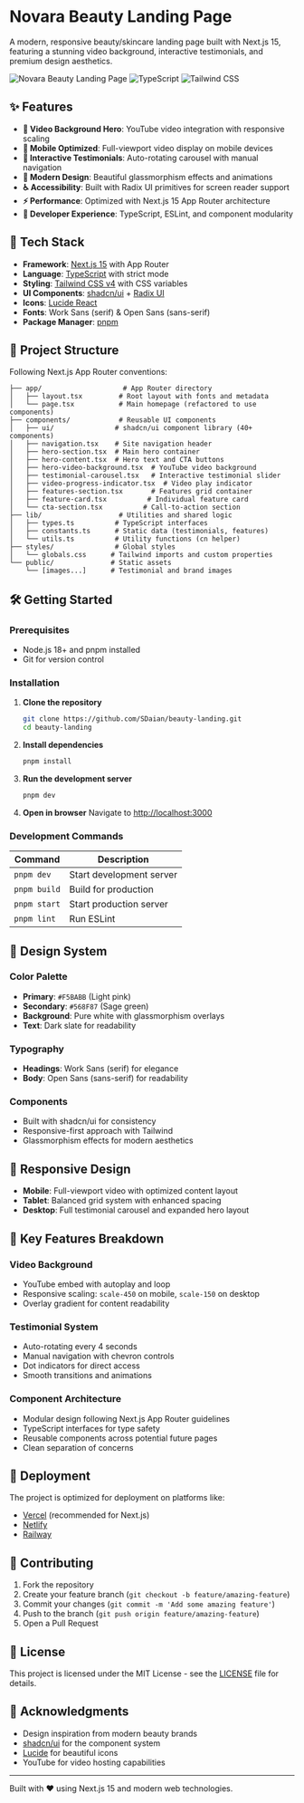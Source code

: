 # Novara Beauty Landing Page

A modern, responsive beauty/skincare landing page built with Next.js 15, featuring a stunning video background, interactive testimonials, and premium design aesthetics.

![Novara Beauty Landing Page](https://img.shields.io/badge/Next.js-15-black?style=for-the-badge&logo=next.js)
![TypeScript](https://img.shields.io/badge/TypeScript-007ACC?style=for-the-badge&logo=typescript&logoColor=white)
![Tailwind CSS](https://img.shields.io/badge/Tailwind_CSS-38B2AC?style=for-the-badge&logo=tailwind-css&logoColor=white)

## ✨ Features

- **🎥 Video Background Hero**: YouTube video integration with responsive scaling
- **📱 Mobile Optimized**: Full-viewport video display on mobile devices
- **🎠 Interactive Testimonials**: Auto-rotating carousel with manual navigation
- **🎨 Modern Design**: Beautiful glassmorphism effects and animations
- **♿ Accessibility**: Built with Radix UI primitives for screen reader support
- **⚡ Performance**: Optimized with Next.js 15 App Router architecture
- **🔧 Developer Experience**: TypeScript, ESLint, and component modularity

## 🚀 Tech Stack

- **Framework**: [Next.js 15](https://nextjs.org/) with App Router
- **Language**: [TypeScript](https://www.typescriptlang.org/) with strict mode
- **Styling**: [Tailwind CSS v4](https://tailwindcss.com/) with CSS variables
- **UI Components**: [shadcn/ui](https://ui.shadcn.com/) + [Radix UI](https://www.radix-ui.com/)
- **Icons**: [Lucide React](https://lucide.dev/)
- **Fonts**: Work Sans (serif) & Open Sans (sans-serif)
- **Package Manager**: [pnpm](https://pnpm.io/)

## 📁 Project Structure

Following Next.js App Router conventions:

```
├── app/                    # App Router directory
│   ├── layout.tsx         # Root layout with fonts and metadata
│   └── page.tsx           # Main homepage (refactored to use components)
├── components/            # Reusable UI components
│   ├── ui/               # shadcn/ui component library (40+ components)
│   ├── navigation.tsx    # Site navigation header
│   ├── hero-section.tsx  # Main hero container
│   ├── hero-content.tsx  # Hero text and CTA buttons
│   ├── hero-video-background.tsx  # YouTube video background
│   ├── testimonial-carousel.tsx   # Interactive testimonial slider
│   ├── video-progress-indicator.tsx  # Video play indicator
│   ├── features-section.tsx       # Features grid container
│   ├── feature-card.tsx          # Individual feature card
│   └── cta-section.tsx          # Call-to-action section
├── lib/                   # Utilities and shared logic
│   ├── types.ts          # TypeScript interfaces
│   ├── constants.ts      # Static data (testimonials, features)
│   └── utils.ts          # Utility functions (cn helper)
├── styles/               # Global styles
│   └── globals.css      # Tailwind imports and custom properties
└── public/              # Static assets
    └── [images...]      # Testimonial and brand images
```

## 🛠️ Getting Started

### Prerequisites

- Node.js 18+ and pnpm installed
- Git for version control

### Installation

1. **Clone the repository**
   ```bash
   git clone https://github.com/SDaian/beauty-landing.git
   cd beauty-landing
   ```

2. **Install dependencies**
   ```bash
   pnpm install
   ```

3. **Run the development server**
   ```bash
   pnpm dev
   ```

4. **Open in browser**
   Navigate to [http://localhost:3000](http://localhost:3000)

### Development Commands

| Command | Description |
|---------|-------------|
| `pnpm dev` | Start development server |
| `pnpm build` | Build for production |
| `pnpm start` | Start production server |
| `pnpm lint` | Run ESLint |

## 🎨 Design System

### Color Palette
- **Primary**: `#F5BABB` (Light pink)
- **Secondary**: `#568F87` (Sage green)
- **Background**: Pure white with glassmorphism overlays
- **Text**: Dark slate for readability

### Typography
- **Headings**: Work Sans (serif) for elegance
- **Body**: Open Sans (sans-serif) for readability

### Components
- Built with shadcn/ui for consistency
- Responsive-first approach with Tailwind
- Glassmorphism effects for modern aesthetics

## 📱 Responsive Design

- **Mobile**: Full-viewport video with optimized content layout
- **Tablet**: Balanced grid system with enhanced spacing
- **Desktop**: Full testimonial carousel and expanded hero layout

## 🔧 Key Features Breakdown

### Video Background
- YouTube embed with autoplay and loop
- Responsive scaling: `scale-450` on mobile, `scale-150` on desktop
- Overlay gradient for content readability

### Testimonial System
- Auto-rotating every 4 seconds
- Manual navigation with chevron controls
- Dot indicators for direct access
- Smooth transitions and animations

### Component Architecture
- Modular design following Next.js App Router guidelines
- TypeScript interfaces for type safety
- Reusable components across potential future pages
- Clean separation of concerns

## 🚀 Deployment

The project is optimized for deployment on platforms like:
- [Vercel](https://vercel.com/) (recommended for Next.js)
- [Netlify](https://netlify.com/)
- [Railway](https://railway.app/)

## 🤝 Contributing

1. Fork the repository
2. Create your feature branch (`git checkout -b feature/amazing-feature`)
3. Commit your changes (`git commit -m 'Add some amazing feature'`)
4. Push to the branch (`git push origin feature/amazing-feature`)
5. Open a Pull Request

## 📄 License

This project is licensed under the MIT License - see the [LICENSE](LICENSE) file for details.

## 🙏 Acknowledgments

- Design inspiration from modern beauty brands
- [shadcn/ui](https://ui.shadcn.com/) for the component system
- [Lucide](https://lucide.dev/) for beautiful icons
- YouTube for video hosting capabilities

---

Built with ❤️ using Next.js 15 and modern web technologies.